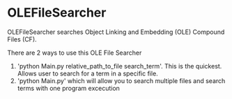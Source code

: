 # OLEFileSearcher

OLEFileSearcher searches Object Linking and Embedding (OLE) Compound Files (CF).

There are 2 ways to use this OLE File Searcher
1) 'python Main.py relative_path_to_file search_term'. This is the quickest. Allows user to search for a term in a specific file.
2) 'python Main.py' which will allow you to search multiple files and search terms with one program excecution
